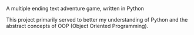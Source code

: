 A multiple ending text adventure game, written in Python

This project primarily served to better my understanding of Python and the abstract concepts of OOP (Object Oriented Programming).
